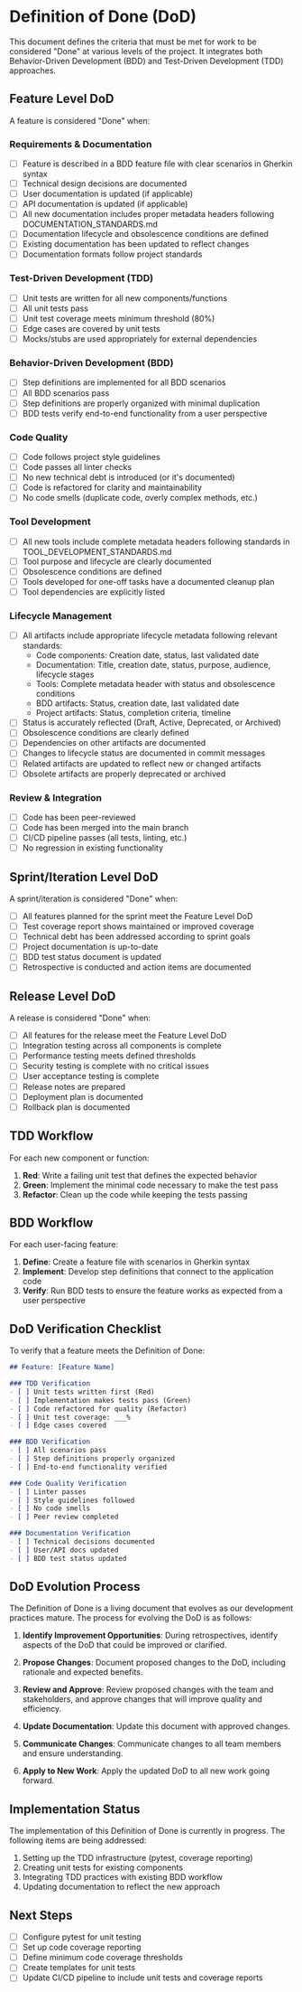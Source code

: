 # Definition of Done (DoD)

This document defines the criteria that must be met for work to be considered "Done" at various levels of the project. It integrates both Behavior-Driven Development (BDD) and Test-Driven Development (TDD) approaches.

## Feature Level DoD

A feature is considered "Done" when:

### Requirements & Documentation
- [ ] Feature is described in a BDD feature file with clear scenarios in Gherkin syntax
- [ ] Technical design decisions are documented
- [ ] User documentation is updated (if applicable)
- [ ] API documentation is updated (if applicable)
- [ ] All new documentation includes proper metadata headers following DOCUMENTATION_STANDARDS.md
- [ ] Documentation lifecycle and obsolescence conditions are defined
- [ ] Existing documentation has been updated to reflect changes
- [ ] Documentation formats follow project standards

### Test-Driven Development (TDD)
- [ ] Unit tests are written for all new components/functions
- [ ] All unit tests pass
- [ ] Unit test coverage meets minimum threshold (80%)
- [ ] Edge cases are covered by unit tests
- [ ] Mocks/stubs are used appropriately for external dependencies

### Behavior-Driven Development (BDD)
- [ ] Step definitions are implemented for all BDD scenarios
- [ ] All BDD scenarios pass
- [ ] Step definitions are properly organized with minimal duplication
- [ ] BDD tests verify end-to-end functionality from a user perspective

### Code Quality
- [ ] Code follows project style guidelines
- [ ] Code passes all linter checks
- [ ] No new technical debt is introduced (or it's documented)
- [ ] Code is refactored for clarity and maintainability
- [ ] No code smells (duplicate code, overly complex methods, etc.)

### Tool Development
- [ ] All new tools include complete metadata headers following standards in TOOL_DEVELOPMENT_STANDARDS.md
- [ ] Tool purpose and lifecycle are clearly documented
- [ ] Obsolescence conditions are defined
- [ ] Tools developed for one-off tasks have a documented cleanup plan
- [ ] Tool dependencies are explicitly listed

### Lifecycle Management
- [ ] All artifacts include appropriate lifecycle metadata following relevant standards:
  - Code components: Creation date, status, last validated date
  - Documentation: Title, creation date, status, purpose, audience, lifecycle stages
  - Tools: Complete metadata header with status and obsolescence conditions
  - BDD artifacts: Status, creation date, last validated date
  - Project artifacts: Status, completion criteria, timeline
- [ ] Status is accurately reflected (Draft, Active, Deprecated, or Archived)
- [ ] Obsolescence conditions are clearly defined
- [ ] Dependencies on other artifacts are documented
- [ ] Changes to lifecycle status are documented in commit messages
- [ ] Related artifacts are updated to reflect new or changed artifacts
- [ ] Obsolete artifacts are properly deprecated or archived

### Review & Integration
- [ ] Code has been peer-reviewed
- [ ] Code has been merged into the main branch
- [ ] CI/CD pipeline passes (all tests, linting, etc.)
- [ ] No regression in existing functionality

## Sprint/Iteration Level DoD

A sprint/iteration is considered "Done" when:

- [ ] All features planned for the sprint meet the Feature Level DoD
- [ ] Test coverage report shows maintained or improved coverage
- [ ] Technical debt has been addressed according to sprint goals
- [ ] Project documentation is up-to-date
- [ ] BDD test status document is updated
- [ ] Retrospective is conducted and action items are documented

## Release Level DoD

A release is considered "Done" when:

- [ ] All features for the release meet the Feature Level DoD
- [ ] Integration testing across all components is complete
- [ ] Performance testing meets defined thresholds
- [ ] Security testing is complete with no critical issues
- [ ] User acceptance testing is complete
- [ ] Release notes are prepared
- [ ] Deployment plan is documented
- [ ] Rollback plan is documented

## TDD Workflow

For each new component or function:

1. **Red**: Write a failing unit test that defines the expected behavior
2. **Green**: Implement the minimal code necessary to make the test pass
3. **Refactor**: Clean up the code while keeping the tests passing

## BDD Workflow

For each user-facing feature:

1. **Define**: Create a feature file with scenarios in Gherkin syntax
2. **Implement**: Develop step definitions that connect to the application code
3. **Verify**: Run BDD tests to ensure the feature works as expected from a user perspective

## DoD Verification Checklist

To verify that a feature meets the Definition of Done:

```markdown
## Feature: [Feature Name]

### TDD Verification
- [ ] Unit tests written first (Red)
- [ ] Implementation makes tests pass (Green)
- [ ] Code refactored for quality (Refactor)
- [ ] Unit test coverage: ___%
- [ ] Edge cases covered

### BDD Verification
- [ ] All scenarios pass
- [ ] Step definitions properly organized
- [ ] End-to-end functionality verified

### Code Quality Verification
- [ ] Linter passes
- [ ] Style guidelines followed
- [ ] No code smells
- [ ] Peer review completed

### Documentation Verification
- [ ] Technical decisions documented
- [ ] User/API docs updated
- [ ] BDD test status updated
```

## DoD Evolution Process

The Definition of Done is a living document that evolves as our development practices mature. The process for evolving the DoD is as follows:

1. **Identify Improvement Opportunities**: During retrospectives, identify aspects of the DoD that could be improved or clarified.

2. **Propose Changes**: Document proposed changes to the DoD, including rationale and expected benefits.

3. **Review and Approve**: Review proposed changes with the team and stakeholders, and approve changes that will improve quality and efficiency.

4. **Update Documentation**: Update this document with approved changes.

5. **Communicate Changes**: Communicate changes to all team members and ensure understanding.

6. **Apply to New Work**: Apply the updated DoD to all new work going forward.

## Implementation Status

The implementation of this Definition of Done is currently in progress. The following items are being addressed:

1. Setting up the TDD infrastructure (pytest, coverage reporting)
2. Creating unit tests for existing components
3. Integrating TDD practices with existing BDD workflow
4. Updating documentation to reflect the new approach

## Next Steps

- [ ] Configure pytest for unit testing
- [ ] Set up code coverage reporting
- [ ] Define minimum code coverage thresholds
- [ ] Create templates for unit tests
- [ ] Update CI/CD pipeline to include unit tests and coverage reports
